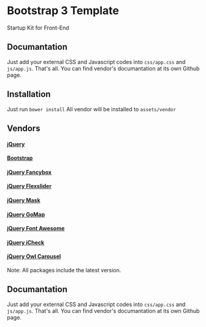 Bootstrap 3 Template
====

Startup Kit for Front-End

Documantation
---

Just add your external CSS and Javascript codes into `css/app.css` and `js/app.js`. That's all. You can find vendor's documantation at its own Github page.

Installation
---

Just run `bower install` All vendor will be installed to `assets/vendor`

Vendors
---

#### [jQuery](http://jquery.com)
#### [Bootstrap](https://github.com/twbs/bootstrap)
#### [jQuery Fancybox](https://github.com/fancyapps/fancyBox)
#### [jQuery Flexslider](http://www.woothemes.com/flexslider)
#### [jQuery Mask](http://igorescobar.github.io/jQuery-Mask-Plugin)
#### [jQuery GoMap](http://www.pittss.lv/jquery/gomap)
#### [jQuery Font Awesome](https://github.com/FortAwesome/Font-Awesome)
#### [jQuery iCheck](https://github.com/fronteed/iCheck)
#### [jQuery Owl Carousel](https://github.com/OwlFonk/OwlCarousel)

Note: All packages include the latest version.

Documantation
---

Just add your external CSS and Javascript codes into `css/app.css` and `js/app.js`. That's all. You can find vendor's documantation at its own Github page.
